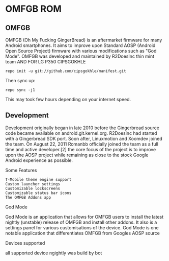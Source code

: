 OMFGB ROM
=======================

OMFGB 
----------------------

OMFGB (Oh My Fucking GingerBread) is an aftermarket firmware for many Android smartphones. It aims to improve upon 
Standard AOSP (Android Open Source Project) firmware with various modifications such as "God Mode". OMFGB was developed 
and maintained by R2DoesInc thin mint team AND FOR LG P350 CIPSGOKHLE 

    repo init -u git://github.com/cipsgokhle/manifest.git

Then sync up:

    repo sync -j1

This may took few hours depending on your internet speed.



Development
------------
Development originally began in late 2010 before the Gingerbread source code became available on android.git.kernel.org. 
R2Doesinc had started with a Gingerbread SDK port. Soon after, Linuxmotion and Xoomdev joined the team. 
On August 22, 2011 Romanbb officially joined the team as a full time and active developer.[2] 
the core focus of the project is to improve upon the AOSP project while remaining as close to the stock Google 
Android experience as possible. 

Some Features

    T-Mobile theme engine support
    Custom launcher settings
    Customizable lockscreens
    Customizable status bar icons
    The OMFGB Addons app



God Mode

God Mode is an application that allows for OMFGB users to install the latest nightly (unstable) release of 
OMFGB and install other addons. It also is a settings panel for various customisations of the device. 
God Mode is one notable application that differentiates OMFGB from Googles AOSP source

Devices supported

all supported device ngightly was build by bot 

